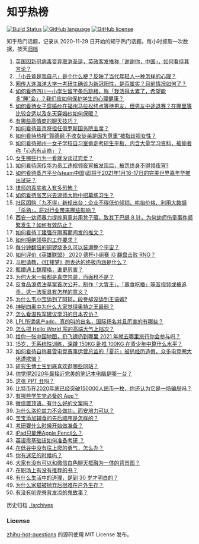 # 知乎热榜
[![Build Status](https://github.com/ToWeLong/zhihu-hot-questions/workflows/CI/badge.svg)](https://github.com/ToWeLong/zhihu-hot-questions/actions)
[![GitHub language](https://img.shields.io/badge/language-golang-orange.svg)](https://golang.org/)
[![GitHub license](https://img.shields.io/github/license/ToWeLong/zhihu-hot-questions)](https://github.com/ToWeLong/zhihu-hot-questions/blob/main/LICENSE)

知乎热门话题，记录从 2020-11-29 日开始的知乎热门话题。每小时抓取一次数据，按天[归档](./archives)

<!-- BEGIN -->

1. [英国因新冠病毒变异取消圣诞，英政客发推称「谢谢你，中国」，如何看待其言论？](https://www.zhihu.com/question/435898356)
1. [「小丑竟是我自己」是个什么梗？反映了当代年轻人一种怎样的心理？](https://www.zhihu.com/question/435578338)
1. [网传大连海洋大学一考研生确诊为新冠阳性，是否属实？目前情况如何了？](https://www.zhihu.com/question/435956663)
1. [如何看待四川一小学生留字条后跳楼，称「我活得太累了，希望能多“睡”会」？我们应如何保护学生的心理健康？](https://www.zhihu.com/question/435081629)
1. [如何看待女子穿婚纱在福州马拉松终点等待男友，但男友中途退赛？在哪里等比较合适以及冬天穿婚纱如何保暖？](https://www.zhihu.com/question/435985864)
1. [有哪些高情商的聊天技巧？](https://www.zhihu.com/question/327635458)
1. [如何看待普京将担任俄罗斯国务院主席？](https://www.zhihu.com/question/435884120)
1. [如何看待热搜“郭德纲 不收女徒弟是因为尊重”被指歧视女性？](https://www.zhihu.com/question/435928578)
1. [如何看待郑州一女子学校自习室偷走考研生平板，内含大量学习资料，被偷者称「心态有点崩」？](https://www.zhihu.com/question/435959508)
1. [女生哪些行为一看就没谈过恋爱？](https://www.zhihu.com/question/274051741)
1. [如何看待网传华为员工违规领夜宵被发现后，被罚终身不得领夜宵?](https://www.zhihu.com/question/435580264)
1. [如何看待蒸汽平台(steam中国)即将于2021年1月16-17日的完美世界嘉年华推出试玩？](https://www.zhihu.com/question/435824072)
1. [律师的真实收入有多恐怖？](https://www.zhihu.com/question/360433896)
1. [如何看待张艺兴去湖师大附中招募练习生？](https://www.zhihu.com/question/435453233)
1. [社区团购「九不得」新规出台：企业不得低价倾销、哄抬价格、利用大数据「杀熟」，将对行业带来哪些影响？](https://www.zhihu.com/question/436014708)
1. [西安一幼师暴力提摔男童并用凳子砸，致其下巴缝 8 针，为何幼师伤童事件频繁发生？如何有效防止？](https://www.zhihu.com/question/435946218)
1. [如何看待丁建强在隔离期间发的推文？](https://www.zhihu.com/question/435936751)
1. [如何拒绝领导的工作要求？](https://www.zhihu.com/question/269676467)
1. [每分钟翻倍的铜锣烧多久可以装满整个宇宙？](https://www.zhihu.com/question/265508027)
1. [如何评价《英雄联盟》 2020 德杯小组赛 iG 翻盘击败 RNG？](https://www.zhihu.com/question/436031064)
1. [斗胆请教，《红楼梦》想表达的终极内涵是什么？](https://www.zhihu.com/question/54833966)
1. [甄嬛遇上魏璎珞，谁更厉害？](https://www.zhihu.com/question/289923126)
1. [为何大米一般都是真空包装，而面粉不是？](https://www.zhihu.com/question/333863779)
1. [反食品浪费法草案首次公开，制作「大胃王」、「暴食吃播」等音视频或被追责，这一法案具有怎样的意义？](https://www.zhihu.com/question/435940839)
1. [为什么韦小宝舔到了阿珂，段誉却没舔到王语嫣?](https://www.zhihu.com/question/430794863)
1. [神秘四奥中为什么大家觉得奥特之王最弱？](https://www.zhihu.com/question/379593307)
1. [怎么看温铁军建议学习的日本农协？](https://www.zhihu.com/question/397365295)
1. [LPL所谓盛产adc，真的叫的出名，国际扬名并且厉害的有哪些？](https://www.zhihu.com/question/434401095)
1. [怎么把 Hello World 写的高端大气上档次？](https://www.zhihu.com/question/434732218)
1. [给你一张中国地图，扔飞镖扔到哪里 2021 年就去哪里旅行你会参与吗？](https://www.zhihu.com/question/435421386)
1. [15岁，无系统性训练，深蹲 150KG 卧推 100KG 在青少年中算什么水平？](https://www.zhihu.com/question/435567872)
1. [如何看待自称暴雪电竞赛事运营总监的「夏花」被扒经历造假，众多电竞圈大佬遭欺骗？](https://www.zhihu.com/question/435685913)
1. [研究生博士生到底喜欢逛哪些网站？](https://www.zhihu.com/question/20809655)
1. [你觉得2020年最接近完美的笔记本电脑是哪一台？](https://www.zhihu.com/question/435273110)
1. [这张 PPT 丑吗？](https://www.zhihu.com/question/425510958)
1. [比特币在2020年底已经突破150000人民币一枚，你还认为它是一场骗局吗？](https://www.zhihu.com/question/435820949)
1. [有哪些学生党必备的 App？](https://www.zhihu.com/question/328315954)
1. [微信置顶语，有什么好的文案吗？](https://www.zhihu.com/question/362629706)
1. [为什么洛伦兹力不会做功，而安培力可以？](https://www.zhihu.com/question/21492495)
1. [宝宝添加辅食的先后顺序是怎样的？](https://www.zhihu.com/question/434848356)
1. [考研要什么时候开始做准备？](https://www.zhihu.com/question/333714747)
1. [iPad只能用Apple Pencil么？](https://www.zhihu.com/question/359646795)
1. [英语零基础该如何准备考研 ？](https://www.zhihu.com/question/56800185)
1. [在低谷中没有往上爬的勇气，怎么办？](https://www.zhihu.com/question/434670651)
1. [你有迷茫的时候吗？](https://www.zhihu.com/question/435541313)
1. [大家有没有可以和微信白色聊天框融为一体的背景图？](https://www.zhihu.com/question/379486356)
1. [在职场上有没有推荐的书？](https://www.zhihu.com/question/432190568)
1. [有什么生活中的道理，是到 30 岁才明白的？](https://www.zhihu.com/question/426977689)
1. [为什么家猫被抛弃后很难在户外生存？](https://www.zhihu.com/question/430534419)
1. [有没有听完脊背发凉的鬼故事？](https://www.zhihu.com/question/424137859)

<!-- END -->

历史归档 [./archives](./archives)


### License
[zhihu-hot-questions](https://github.com/towelong/zhihu-hot-questions) 的源码使用 MIT License 发布。